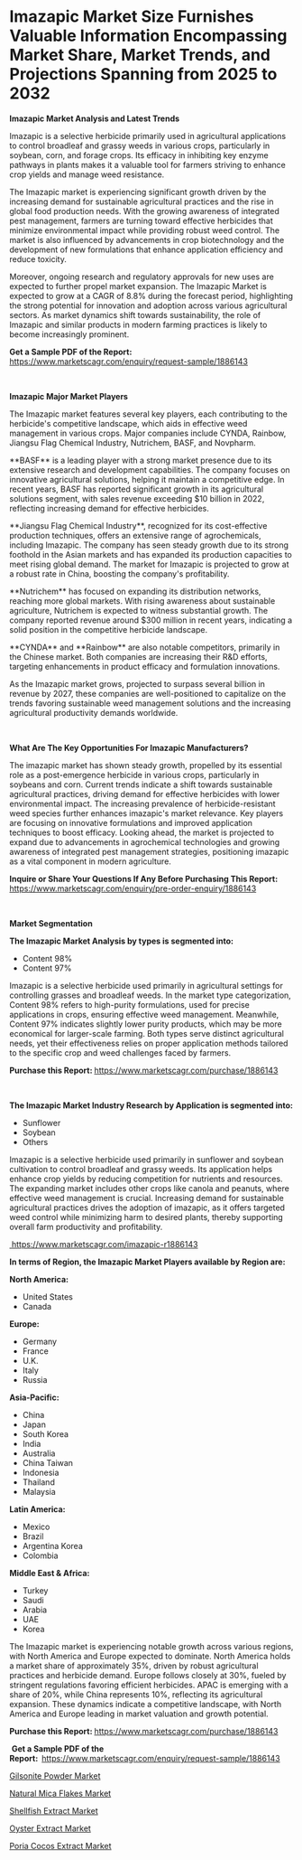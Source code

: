 <p><h1>Imazapic Market Size Furnishes Valuable Information Encompassing Market Share, Market Trends, and Projections Spanning from 2025 to 2032</h1></p><p><strong>Imazapic Market Analysis and Latest Trends</strong></p>
<p><p>Imazapic is a selective herbicide primarily used in agricultural applications to control broadleaf and grassy weeds in various crops, particularly in soybean, corn, and forage crops. Its efficacy in inhibiting key enzyme pathways in plants makes it a valuable tool for farmers striving to enhance crop yields and manage weed resistance. </p><p>The Imazapic market is experiencing significant growth driven by the increasing demand for sustainable agricultural practices and the rise in global food production needs. With the growing awareness of integrated pest management, farmers are turning toward effective herbicides that minimize environmental impact while providing robust weed control. The market is also influenced by advancements in crop biotechnology and the development of new formulations that enhance application efficiency and reduce toxicity.</p><p>Moreover, ongoing research and regulatory approvals for new uses are expected to further propel market expansion. The Imazapic Market is expected to grow at a CAGR of 8.8% during the forecast period, highlighting the strong potential for innovation and adoption across various agricultural sectors. As market dynamics shift towards sustainability, the role of Imazapic and similar products in modern farming practices is likely to become increasingly prominent.</p></p>
<p><strong>Get a Sample PDF of the Report:&nbsp;</strong> <a href="https://www.marketscagr.com/enquiry/request-sample/1886143?utm_campaign=2194&utm_medium=2&utm_source=Github&utm_content=ia&utm_term=02042025&utm_id=imazapic">https://www.marketscagr.com/enquiry/request-sample/1886143</a></p>
<p>&nbsp;</p>
<p><strong>Imazapic Major Market Players</strong></p>
<p><p>The Imazapic market features several key players, each contributing to the herbicide's competitive landscape, which aids in effective weed management in various crops. Major companies include CYNDA, Rainbow, Jiangsu Flag Chemical Industry, Nutrichem, BASF, and Novpharm.</p><p>**BASF** is a leading player with a strong market presence due to its extensive research and development capabilities. The company focuses on innovative agricultural solutions, helping it maintain a competitive edge. In recent years, BASF has reported significant growth in its agricultural solutions segment, with sales revenue exceeding $10 billion in 2022, reflecting increasing demand for effective herbicides.</p><p>**Jiangsu Flag Chemical Industry**, recognized for its cost-effective production techniques, offers an extensive range of agrochemicals, including Imazapic. The company has seen steady growth due to its strong foothold in the Asian markets and has expanded its production capacities to meet rising global demand. The market for Imazapic is projected to grow at a robust rate in China, boosting the company's profitability.</p><p>**Nutrichem** has focused on expanding its distribution networks, reaching more global markets. With rising awareness about sustainable agriculture, Nutrichem is expected to witness substantial growth. The company reported revenue around $300 million in recent years, indicating a solid position in the competitive herbicide landscape.</p><p>**CYNDA** and **Rainbow** are also notable competitors, primarily in the Chinese market. Both companies are increasing their R&D efforts, targeting enhancements in product efficacy and formulation innovations.</p><p>As the Imazapic market grows, projected to surpass several billion in revenue by 2027, these companies are well-positioned to capitalize on the trends favoring sustainable weed management solutions and the increasing agricultural productivity demands worldwide.</p></p>
<p>&nbsp;</p>
<p><strong>What Are The Key Opportunities For Imazapic Manufacturers?</strong></p>
<p><p>The imazapic market has shown steady growth, propelled by its essential role as a post-emergence herbicide in various crops, particularly in soybeans and corn. Current trends indicate a shift towards sustainable agricultural practices, driving demand for effective herbicides with lower environmental impact. The increasing prevalence of herbicide-resistant weed species further enhances imazapic's market relevance. Key players are focusing on innovative formulations and improved application techniques to boost efficacy. Looking ahead, the market is projected to expand due to advancements in agrochemical technologies and growing awareness of integrated pest management strategies, positioning imazapic as a vital component in modern agriculture.</p></p>
<p><strong>Inquire or Share Your Questions If Any Before Purchasing This Report:</strong> <a href="https://www.marketscagr.com/enquiry/pre-order-enquiry/1886143?utm_campaign=2194&utm_medium=2&utm_source=Github&utm_content=ia&utm_term=02042025&utm_id=imazapic">https://www.marketscagr.com/enquiry/pre-order-enquiry/1886143</a></p>
<p>&nbsp;</p>
<p><strong>Market Segmentation</strong></p>
<p><strong>The Imazapic Market Analysis by types is segmented into:</strong></p>
<p><ul><li>Content 98%</li><li>Content 97%</li></ul></p>
<p><p>Imazapic is a selective herbicide used primarily in agricultural settings for controlling grasses and broadleaf weeds. In the market type categorization, Content 98% refers to high-purity formulations, used for precise applications in crops, ensuring effective weed management. Meanwhile, Content 97% indicates slightly lower purity products, which may be more economical for larger-scale farming. Both types serve distinct agricultural needs, yet their effectiveness relies on proper application methods tailored to the specific crop and weed challenges faced by farmers.</p></p>
<p><strong>Purchase this Report:&nbsp;</strong><a href="https://www.marketscagr.com/purchase/1886143?utm_campaign=2194&utm_medium=2&utm_source=Github&utm_content=ia&utm_term=02042025&utm_id=imazapic">https://www.marketscagr.com/purchase/1886143</a></p>
<p>&nbsp;</p>
<p><strong>The Imazapic Market Industry Research by Application is segmented into:</strong></p>
<p><ul><li>Sunflower</li><li>Soybean</li><li>Others</li></ul></p>
<p><p>Imazapic is a selective herbicide used primarily in sunflower and soybean cultivation to control broadleaf and grassy weeds. Its application helps enhance crop yields by reducing competition for nutrients and resources. The expanding market includes other crops like canola and peanuts, where effective weed management is crucial. Increasing demand for sustainable agricultural practices drives the adoption of imazapic, as it offers targeted weed control while minimizing harm to desired plants, thereby supporting overall farm productivity and profitability.</p></p>
<p><a href="https://www.marketscagr.com/imazapic-r1886143?utm_campaign=2194&utm_medium=2&utm_source=Github&utm_content=ia&utm_term=02042025&utm_id=imazapic">&nbsp;https://www.marketscagr.com/imazapic-r1886143</a></p>
<p><strong>In terms of Region, the Imazapic Market Players available by Region are:</strong></p>
<p>
    <p> <strong> North America: </strong>
        <ul>
            <li>United States</li>
            <li>Canada</li>
        </ul>
        </p> 
    <p> <strong> Europe: </strong>
        <ul>
            <li>Germany</li>
            <li>France</li>
            <li>U.K.</li>
            <li>Italy</li>
            <li>Russia</li>
        </ul>
        </p> 
    <p> <strong> Asia-Pacific: </strong>
        <ul>
            <li>China</li>
            <li>Japan</li>
            <li>South Korea</li>
            <li>India</li>
            <li>Australia</li>
            <li>China Taiwan</li>
            <li>Indonesia</li>
            <li>Thailand</li>
            <li>Malaysia</li>
        </ul>
        </p> 
    <p> <strong> Latin America: </strong>
        <ul>
            <li>Mexico</li>
            <li>Brazil</li>
            <li>Argentina Korea</li>
            <li>Colombia</li>
        </ul>
        </p> 
    <p> <strong> Middle East & Africa: </strong>
        <ul>
            <li>Turkey</li>
            <li>Saudi</li>
            <li>Arabia</li>
            <li>UAE</li>
            <li>Korea</li>
        </ul>
    </p>
    </p>
<p><p>The Imazapic market is experiencing notable growth across various regions, with North America and Europe expected to dominate. North America holds a market share of approximately 35%, driven by robust agricultural practices and herbicide demand. Europe follows closely at 30%, fueled by stringent regulations favoring efficient herbicides. APAC is emerging with a share of 20%, while China represents 10%, reflecting its agricultural expansion. These dynamics indicate a competitive landscape, with North America and Europe leading in market valuation and growth potential.</p></p>
<p><strong>Purchase this Report: </strong><a href="https://www.marketscagr.com/purchase/1886143?utm_campaign=2194&utm_medium=2&utm_source=Github&utm_content=ia&utm_term=02042025&utm_id=imazapic">https://www.marketscagr.com/purchase/1886143</a></p>
<p>&nbsp;<strong>Get a Sample PDF of the Report:&nbsp;&nbsp;</strong><a href="https://www.marketscagr.com/enquiry/request-sample/1886143?utm_campaign=2194&utm_medium=2&utm_source=Github&utm_content=ia&utm_term=02042025&utm_id=imazapic">https://www.marketscagr.com/enquiry/request-sample/1886143</a></p>
<p><strong></strong></p>
<p><p><a href="https://github.com/kielbledeni0/Market-Research-Report-List-1/blob/main/gilsonite-powder-market.md?utm_campaign=2194&utm_medium=2&utm_source=Github&utm_content=ia&utm_term=02042025&utm_id=imazapic">Gilsonite Powder Market</a></p><p><a href="https://github.com/ernierintzfu/Market-Research-Report-List-1/blob/main/natural-mica-flakes-market.md?utm_campaign=2194&utm_medium=2&utm_source=Github&utm_content=ia&utm_term=02042025&utm_id=imazapic">Natural Mica Flakes Market</a></p><p><a href="https://github.com/ChiragRp1/Market-Research-Report-List-7/blob/main/shellfish-extract-market.md?utm_campaign=2194&utm_medium=2&utm_source=Github&utm_content=ia&utm_term=02042025&utm_id=imazapic">Shellfish Extract Market</a></p><p><a href="https://github.com/goickpache1m/Market-Research-Report-List-1/blob/main/oyster-extract-market.md?utm_campaign=2194&utm_medium=2&utm_source=Github&utm_content=ia&utm_term=02042025&utm_id=imazapic">Oyster Extract Market</a></p><p><a href="https://github.com/smarzkathyb6/Market-Research-Report-List-1/blob/main/poria-cocos-extract-market.md?utm_campaign=2194&utm_medium=2&utm_source=Github&utm_content=ia&utm_term=02042025&utm_id=imazapic">Poria Cocos Extract Market</a></p></p>
